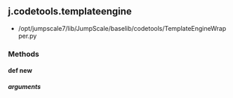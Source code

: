 <!-- toc -->
## j.codetools.templateengine

- /opt/jumpscale7/lib/JumpScale/baselib/codetools/TemplateEngineWrapper.py

### Methods

#### def new 

##### arguments

